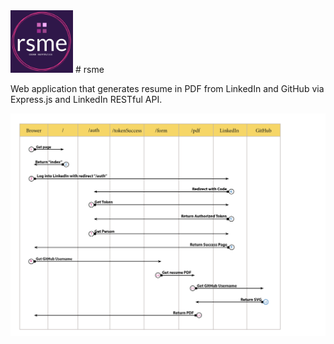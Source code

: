 <img src="img/rsme-logo.jpg" alt="logo" width="100"/>
# rsme 

Web application that generates resume in PDF from LinkedIn and GitHub via Express.js and LinkedIn RESTful API.

![swimlane](img/rsme-swimlane.jpg)
